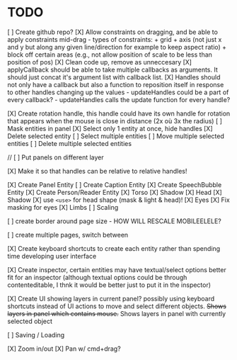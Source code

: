 

# TODO

[ ] Create github repo?
[X] Allow constraints on dragging, and be able to apply constraints mid-drag
    - types of constraints: 
        + grid
        + axis (not just x and y but along any given line/direction for example to keep aspect ratio)
        + block off certain areas (e.g., not allow position of scale to be less than position of pos)
[X] Clean code up, remove as unneccesary
[X] applyCallback should be able to take multiple callbacks as arguments. It should just concat it's argument list with callback list.
[X] Handles should not only have a callback but also a function to reposition itself in response to other handles changing up the values
    - updateHandles could be a part of every callback?
    - updateHandles calls the update function for every handle?

[X] Create rotation handle, this handle could have its own handle for rotation that appears when the mouse is close in distance (2x où 3x the radius)
[ ] Mask entities in panel
[X] Select only 1 entity at once, hide handles
[X] Delete selected entity
[ ] Select multiple entities
[ ] Move multiple selected entities
[ ] Delete multiple selected entities

// [ ] Put panels on different layer

[X] Make it so that handles can be relative to relative handles!

[X] Create Panel Entity
[ ] Create Caption Entity
[X] Create SpeechBubble Entity
[X] Create Person/Reader Entity
    [X] Torso
        [X] Shadow
    [X] Head
        [X] Shadow
        [X] use `<use>` for head shape (mask & light & head)! 
    [X] Eyes
        [X] Fix masking for eyes
    [X] Limbs
    [ ] Scaling

[ ] create border around page size
    - HOW WILL RESCALE MOBILEELELE?

[ ] create multiple pages, switch between
    
[X] Create keyboard shortcuts to create each entity rather than spending time developing user interface

[X] Create inspector, certain entities may have textual/select options better fit for an inspector (although textual options could be through contenteditable, I thnk it would be better just to put it in the inspector)

[X] Create UI showing layers in current panel? possibly using keyboard shortcuts instead of UI actions to move and select different objects. ~~Shows layers in panel which contains mouse.~~ Shows layers in panel with currently selected object

[ ] Saving / Loading

[X] Zoom in/out
[X] Pan w/ cmd+drag?

